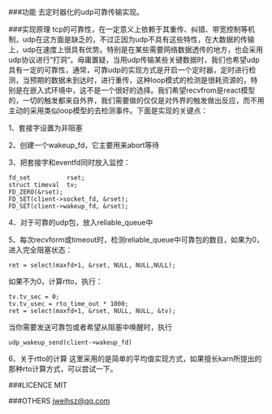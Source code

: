###功能
去定时器化的udp可靠传输实现。

###实现原理
tcp的可靠性，在一定意义上依赖于其重传、纠错、带宽控制等机制，udp在这方面是缺乏的，不过正因为udp不具有这些特性，在大数据的传输上，udp在速度上很具有优势。特别是在某些需要网络数据透传的地方，也会采用udp协议进行“打洞”。毋庸置疑，当用udp传输某些关键数据时，我们也希望udp具有一定的可靠性，通常，可靠udp的实现方式是开启一个定时器，定时进行检测，当预期的数据未到达时，进行重传，这种loop模式的检测是很耗资源的，特别是在嵌入式环境中，这不是一个很好的选择。我们希望recvfrom是react模型的，一切的触发都来自外界，我们需要做的仅仅是对外界的触发做出反应，而不用主动的采用类似loop模型的去检测事件。下面是实现的关键点：

1、套接字设置为非阻塞

2、创建一个wakeup_fd，它主要用来abort等待

3、把套接字和eventfd同时放入监控：

```
fd_set			rset;
struct timeval	tv;
FD_ZERO(&rset);
FD_SET(client->socket_fd, &rset);
FD_SET(client->wakeup_fd, &rset);
```

4、对于可靠的udp包，放入reliable_queue中

5、每次recvform或timeout时，检测reliable_queue中可靠包的数目，如果为0，进入完全阻塞状态：
```
ret = select(maxfd+1, &rset, NULL, NULL,NULL);
```
如果不为0，计算rtto，执行：
```
tv.tv_sec = 0;
tv.tv_usec = rto_time_out * 1000;
ret = select(maxfd+1, &rset, NULL, NULL, &tv);
```
当你需要发送可靠包或者希望从阻塞中唤醒时，执行

```
udp_wakeup_send(client->wakeup_fd)

```

6、关于rtto的计算
这里采用的是简单的平均值实现方式，如果擅长karn所提出的那种rto计算方式，可以尝试一下。


###LICENCE
MIT

###OTHERS
jweihsz@qq.com

